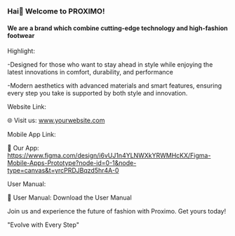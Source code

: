 ### Hai👋 Welcome to PROXIMO!
#### We are a brand which combine cutting-edge technology and high-fashion footwear
Highlight:

-Designed for those who want to stay ahead in style while enjoying the latest innovations in comfort, durability, and performance

-Modern aesthetics with advanced materials and smart features, ensuring every step you take is supported by both style and innovation.

Website Link:

🌐 Visit us: www.yourwebsite.com

Mobile App Link:

📲 Our App: https://www.figma.com/design/i6vUJ1n4YLNWXkYRWMHcKX/Figma-Mobile-Apps-Prototype?node-id=0-1&node-type=canvas&t=yrcPRDJBqzd5hr4A-0

User Manual:

📘 User Manual: Download the User Manual

Join us and experience the future of fashion with Proximo. Get yours today!

"Evolve with Every Step"
